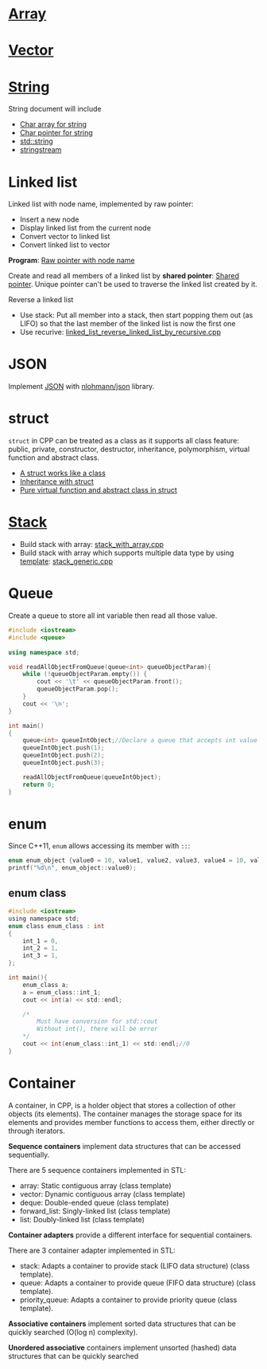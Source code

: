 # [Array](Array.md)
# [Vector](Vector)
# [String](String)

String document will include

* [Char array for string](https://github.com/TranPhucVinh/Cplusplus/tree/master/Introduction/Data%20structure/String#char-array-for-string)
* [Char pointer for string](https://github.com/TranPhucVinh/Cplusplus/tree/master/Introduction/Data%20structure/String#char-array-for-string)
* [std::string](https://github.com/TranPhucVinh/Cplusplus/tree/master/Introduction/Data%20structure/String#stdstring)
* [stringstream](https://github.com/TranPhucVinh/Cplusplus/tree/master/Introduction/Data%20structure/String#stringstream)
# Linked list
Linked list with node name, implemented by raw pointer:
* Insert a new node
* Display linked list from the current node
* Convert vector to linked list
* Convert linked list to vector

**Program**: [Raw pointer with node name](src/linked_list_raw_ptr_with_node_name.cpp)

Create and read all members of a linked list by **shared pointer**: [Shared pointer](src/linked_list_shared_ptr.cpp). Unique pointer can't be used to traverse the linked list created by it.

Reverse a linked list
* Use stack: Put all member into a stack, then start popping them out (as LIFO) so that the last member of the linked list is now the first one
* Use recurive: [linked_list_reverse_linked_list_by_recursive.cpp](src/linked_list_reverse_linked_list_by_recursive.cpp)
# JSON

Implement [JSON](JSON) with [nlohmann/json](https://github.com/nlohmann/json) library.

# struct

``struct`` in CPP can be treated as a class as it supports all class feature: public, private, constructor, destructor, inheritance, polymorphism, virtual function and abstract class.

* [A struct works like a class](struct.md#a-struct-works-like-a-class)
* [Inheritance with struct](struct.md#inheritance-with-struct)
* [Pure virtual function and abstract class in struct](struct.md#pure-virtual-function-and-abstract-class-in-struct)
# [Stack](Stack)
* Build stack with array: [stack_with_array.cpp](src/stack_with_array.cpp)
* Build stack with array which supports multiple data type by using [template](https://github.com/TranPhucVinh/Cplusplus/blob/master/Introduction/Function/Template.md): [stack_generic.cpp](Stack/stack_generic.cpp)

# Queue

Create a queue to store all int variable then read all those value.

```cpp
#include <iostream>
#include <queue>
  
using namespace std;

void readAllObjectFromQueue(queue<int> queueObjectParam){
    while (!queueObjectParam.empty()) {
        cout << '\t' << queueObjectParam.front();
        queueObjectParam.pop();
    }
    cout << '\n';
}

int main()
{
    queue<int> queueIntObject;//Declare a queue that accepts int value
    queueIntObject.push(1);
    queueIntObject.push(2);
    queueIntObject.push(3);

    readAllObjectFromQueue(queueIntObject);
    return 0;
}
```
# enum

Since C++11, ``enum`` allows accessing its member with ``::``:

```c
enum enum_object {value0 = 10, value1, value2, value3, value4 = 10, value5 = 16, value6};
printf("%d\n", enum_object::value0);
```
## enum class

```c
#include <iostream>
using namespace std;
enum class enum_class : int
{
    int_1 = 0,
    int_2 = 1,
    int_3 = 1,
};

int main(){
    enum_class a;
    a = enum_class::int_1; 
    cout << int(a) << std::endl;

    /*  
        Must have conversion for std::cout
        Without int(), there will be error
    */
    cout << int(enum_class::int_1) << std::endl;//0
}
```
# Container
A container, in CPP, is a holder object that stores a collection of other objects (its elements). The container manages the storage space for its elements and provides member functions to access them, either directly or through iterators.

**Sequence containers** implement data structures that can be accessed sequentially. 

There are 5 sequence containers implemented in STL:

* array: Static contiguous array (class template)
* vector: Dynamic contiguous array (class template)
* deque: Double-ended queue (class template)
* forward_list: Singly-linked list (class template)
* list: Doubly-linked list (class template)

**Container adapters** provide a different interface for sequential containers. 

There are 3 container adapter implemented in STL:
* stack: Adapts a container to provide stack (LIFO data structure) (class template).
* queue: Adapts a container to provide queue (FIFO data structure) (class template).
* priority_queue: Adapts a container to provide priority queue (class template). 

**Associative containers** implement sorted data structures that can be quickly searched (O(log n) complexity).

**Unordered associative** containers implement unsorted (hashed) data structures that can be quickly searched
